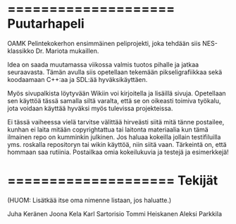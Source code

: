 ﻿====================
 Puutarhapeli
====================

OAMK Pelintekokerhon ensimmäinen peliprojekti, joka tehdään siis NES-klassikko Dr. Mariota mukaillen.

Idea on saada muutamassa viikossa valmis tuotos pihalle ja jatkaa seuraavasta. Tämän avulla siis 
opetellaan tekemään pikseligrafiikkaa sekä koodaamaan C++:aa ja SDL:ää hyväksikäyttäen.

Myös sivupalkista löytyvään Wikiin voi kirjoitella ja lisäillä sivuja. Opetellaan sen käyttöä tässä 
samalla siltä varalta, että se on oikeasti toimiva työkalu, jota voidaan käyttää hyväksi myös 
tulevissa projekteissa.

Ei tässä vaiheessa vielä tarvitse välittää hirveästi siitä mitä tänne postailee, kunhan ei laita 
mitään copyrightattua tai laitonta materiaalia kun tämä ilmainen repo on kumminkin julkinen. Jos 
haluaa kokeilla jollain testifiluilla yms. roskalla repositoryn tai wikin käyttöä, niin siitä vaan. 
Tärkeintä on, että hommaan saa rutiinia. Postailkaa omia kokeilukuvia ja testejä ja esimerkkejä!

====================
 Tekijät
====================

(HUOM: Lisätkää itse oma nimenne listaan, jos haluatte.)

Juha Keränen
Joona Kela
Karl Sartorisio
Tommi Heiskanen
Aleksi Parkkila

